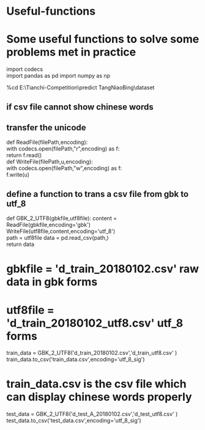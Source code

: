 # Useful-functions
# Some useful functions to solve some problems met in practice

import codecs  
import pandas as pd
import numpy as np

%cd E:\Tianchi-Competition\predict TangNiaoBing\dataset

## if csv file cannot show chinese words 
## transfer the unicode

def ReadFile(filePath,encoding):  
    with codecs.open(filePath,"r",encoding) as f:  
        return f.read()  
def WriteFile(filePath,u,encoding):  
    with codecs.open(filePath,"w",encoding) as f:  
        f.write(u)  

## define a function to trans a csv file from gbk to utf_8        
def GBK_2_UTF8(gbkfile,utf8file): 
    content = ReadFile(gbkfile,encoding='gbk')  
    WriteFile(utf8file,content,encoding='utf_8')  
    path = utf8file 
    data = pd.read_csv(path,)  
    return data

# gbkfile = 'd_train_20180102.csv'  raw data in gbk forms
# utf8file = 'd_train_20180102_utf8.csv'  utf_8 forms
train_data = GBK_2_UTF8('d_train_20180102.csv','d_train_utf8.csv' )  
train_data.to_csv('train_data.csv',encoding='utf_8_sig')  
# train_data.csv is the csv file which can display chinese words properly

test_data = GBK_2_UTF8('d_test_A_20180102.csv','d_test_utf8.csv' )  
test_data.to_csv('test_data.csv',encoding='utf_8_sig')  
